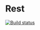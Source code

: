 # Rest

[![Build status](https://ci.appveyor.com/api/projects/status/pn64bghkq1yhyj6a?svg=true)](https://ci.appveyor.com/project/dashaboog/rest)
